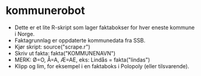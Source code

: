 # kommunerobot
- Dette er et lite R-skript som lager faktabokser for hver eneste kommune i Norge.
- Faktagrunnlag er oppdaterte kommunedata fra SSB.
- Kjør skript: source("scrape.r")
- Skriv ut fakta: fakta("KOMMUNENAVN")
- MERK: Ø=O, Å=A, Æ=AE, eks: Lindås = fakta("lindas")
- Klipp og lim, for eksempel i en faktaboks i Polopoly (eller tilsvarende).
